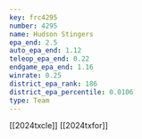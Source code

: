 ```yaml
---
key: frc4295
number: 4295
name: Hudson Stingers
epa_end: 2.5
auto_epa_end: 1.12
teleop_epa_end: 0.22
endgame_epa_end: 1.16
winrate: 0.25
district_epa_rank: 186
district_epa_percentile: 0.0106
type: Team
---
```

[[2024txcle]]
[[2024txfor]]
